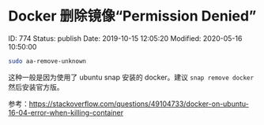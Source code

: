 # Docker 删除镜像“Permission Denied”


ID: 774
Status: publish
Date: 2019-10-15 12:05:20
Modified: 2020-05-16 10:50:00


```bash
sudo aa-remove-unknown
```

这种一般是因为使用了 ubuntu snap 安装的 docker。建议 `snap remove docker` 然后安装官方版。

参考：https://stackoverflow.com/questions/49104733/docker-on-ubuntu-16-04-error-when-killing-container